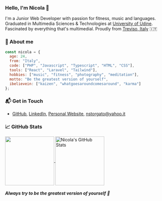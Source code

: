 ### Hello, I'm Nicola 👋

I'm a Junior Web Developer with passion for fitness, music and languages. Graduated in Multimedia Sciences & Technologies at [University of Udine](https://www.uniud.it/en/uniud-international?set_language=en). Fascinated by everything that's multimedial. Proudly from [Treviso, Italy](https://it.wikipedia.org/wiki/Treviso) 🇮🇹

### 👦 About me

```javascript
const nicola = {
  age: 24,
  from: "Italy",
  code: ["PHP", "Javascript", "Typescript", "HTML", "CSS"],
  tools: ["React", "Laravel", "Tailwind"],
  hobbies: ["music", "fitness", "photography", "meditation"],
  motto: "Be the greatest version of yourself",
  ibelievein: ["kaizen", "whatgoesaroundcomesaround", "karma"]
};
```

### 📬 Get in Touch

- [GitHub](https://github.com/nicolastorgato), [LinkedIn](https://www.linkedin.com/in/nicolastorgato/), [Personal Website](https://www.nicolastorgato.com/), nstorgato@yahoo.it


### &#x1f4c8; GitHub Stats

<a href="https://github.com/nicolastorgato/nicolastorgato">
  <img height=160px align="center" src="https://github-readme-stats.vercel.app/api/top-langs/?username=nicolastorgato&theme=default&show_icons=true&langs_count=6&layout=compact" />
</a>

<a href="https://github.com/nicolastorgato/nicolastorgato">
  <img height=160px align="center" src="https://github-readme-stats.vercel.app/api?username=nicolastorgato&show_icons=true&line_height=27&count_private=true&theme=default&hide=prs" alt="Nicola's GitHub Stats" />
</a>


<br>
<br>
<em><b>Always try to be the greatest version of yourself</b> 💪</em>
